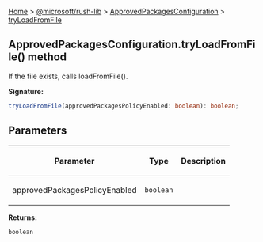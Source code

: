 [Home](./index) &gt; [@microsoft/rush-lib](./rush-lib.md) &gt; [ApprovedPackagesConfiguration](./rush-lib.approvedpackagesconfiguration.md) &gt; [tryLoadFromFile](./rush-lib.approvedpackagesconfiguration.tryloadfromfile.md)

## ApprovedPackagesConfiguration.tryLoadFromFile() method

If the file exists, calls loadFromFile().

<b>Signature:</b>

```typescript
tryLoadFromFile(approvedPackagesPolicyEnabled: boolean): boolean;
```

## Parameters

|  <p>Parameter</p> | <p>Type</p> | <p>Description</p> |
|  --- | --- | --- |
|  <p>approvedPackagesPolicyEnabled</p> | <p>`boolean`</p> |  |

<b>Returns:</b>

`boolean`

